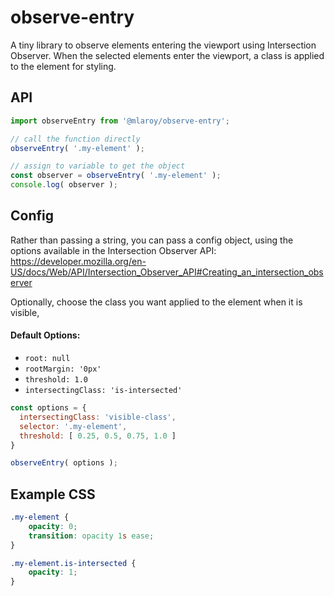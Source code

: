 # observe-entry
A tiny library to observe elements entering the viewport using Intersection Observer. When the selected elements enter the viewport, a class is applied to the element for styling.

## API


```js
import observeEntry from '@mlaroy/observe-entry';

// call the function directly
observeEntry( '.my-element' );

// assign to variable to get the object
const observer = observeEntry( '.my-element' );
console.log( observer );
```

## Config

Rather than passing a string, you can pass a config object, using the options available in the Intersection Observer API: https://developer.mozilla.org/en-US/docs/Web/API/Intersection_Observer_API#Creating_an_intersection_observer

Optionally, choose the class you want applied to the element when it is visible,

#### Default Options:
* `root: null`
* `rootMargin: '0px'`
* `threshold: 1.0`
* `intersectingClass: 'is-intersected'`


```js
const options = {
  intersectingClass: 'visible-class',
  selector: '.my-element',
  threshold: [ 0.25, 0.5, 0.75, 1.0 ]
}

observeEntry( options );
```

## Example CSS

```css
.my-element {
    opacity: 0;
    transition: opacity 1s ease;
}

.my-element.is-intersected {
    opacity: 1;
}
```
